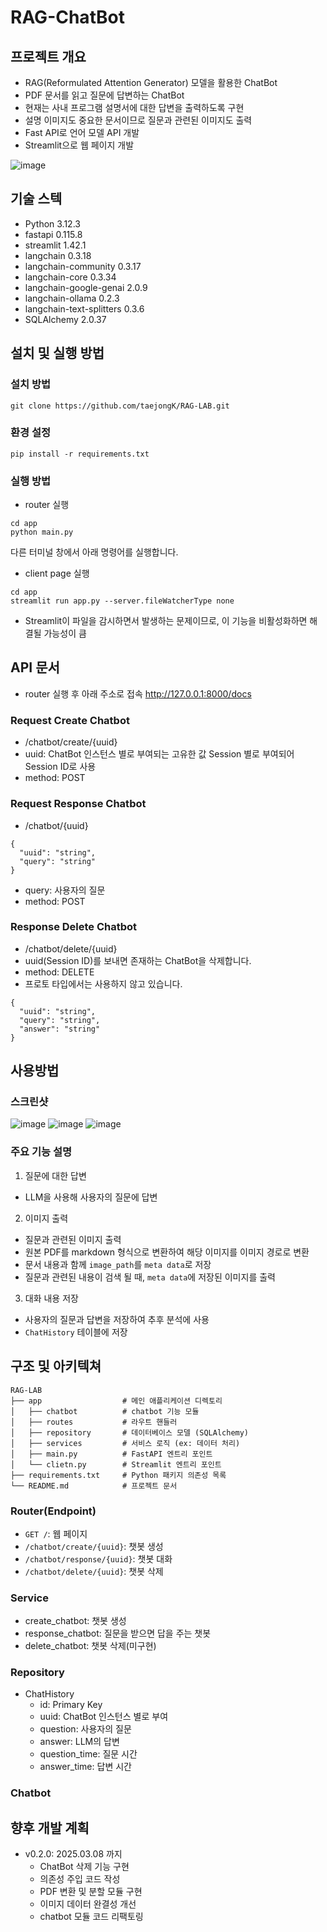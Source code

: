 # RAG-ChatBot

## 프로젝트 개요
- RAG(Reformulated Attention Generator) 모델을 활용한 ChatBot
- PDF 문서를 읽고 질문에 답변하는 ChatBot
- 현재는 사내 프로그램 설명서에 대한 답변을 출력하도록 구현
- 설명 이미지도 중요한 문서이므로 질문과 관련된 이미지도 출력
- Fast API로 언어 모델 API 개발
- Streamlit으로 웹 페이지 개발

![image](images/chatbot_chat_result.png)

## 기술 스텍
- Python                       3.12.3
- fastapi                      0.115.8
- streamlit                    1.42.1
- langchain                    0.3.18
- langchain-community          0.3.17
- langchain-core               0.3.34
- langchain-google-genai       2.0.9
- langchain-ollama             0.2.3
- langchain-text-splitters     0.3.6
- SQLAlchemy                   2.0.37

## 설치 및 실행 방법
### 설치 방법 
```
git clone https://github.com/taejongK/RAG-LAB.git
```

### 환경 설정
```
pip install -r requirements.txt
```

### 실행 방법
- router 실행
```
cd app
python main.py
```

다른 터미널 창에서 아래 명령어를 실행합니다.
- client page 실행
```
cd app
streamlit run app.py --server.fileWatcherType none  
```
- Streamlit이 파일을 감시하면서 발생하는 문제이므로, 이 기능을 비활성화하면 해결될 가능성이 큼


## API 문서
- router 실행 후 아래 주소로 접속
http://127.0.0.1:8000/docs

### Request Create Chatbot
- /chatbot/create/{uuid}
- uuid: ChatBot 인스턴스 별로 부여되는 고유한 값 Session 별로 부여되어 Session ID로 사용
- method: POST

### Request Response Chatbot
- /chatbot/{uuid}
```
{
  "uuid": "string",
  "query": "string"
}
```
- query: 사용자의 질문
- method: POST

### Response Delete Chatbot
- /chatbot/delete/{uuid}
- uuid(Session ID)를 보내면 존재하는 ChatBot을 삭제합니다.
- method: DELETE
- 프로토 타입에서는 사용하지 않고 있습니다.
```
{
  "uuid": "string",
  "query": "string",
  "answer": "string"
}
```
## 사용방법
### 스크린샷
![image](images/chatbot_chat_result.png)
![image](images/chatbot_chat_result02.png)
![image](images/chatbot_chat_result03.png)

### 주요 기능 설명
1. 질문에 대한 답변
- LLM을 사용해 사용자의 질문에 답변

2. 이미지 출력
- 질문과 관련된 이미지 출력
- 원본 PDF를 markdown 형식으로 변환하여 해당 이미지를 이미지 경로로 변환
- 문서 내용과 함께 `image_path`를 `meta data`로 저장
- 질문과 관련된 내용이 검색 될 때, `meta data`에 저장된 이미지를 출력

3. 대화 내용 저장
- 사용자의 질문과 답변을 저장하여 추후 분석에 사용
- `ChatHistory` 테이블에 저장

## 구조 및 아키텍쳐
```
RAG-LAB
├── app                  # 메인 애플리케이션 디렉토리
│   ├── chatbot          # chatbot 기능 모듈
│   ├── routes           # 라우트 핸들러
│   ├── repository       # 데이터베이스 모델 (SQLAlchemy)
│   ├── services         # 서비스 로직 (ex: 데이터 처리)
│   ├── main.py          # FastAPI 엔트리 포인트
│   └── clietn.py        # Streamlit 엔트리 포인트
├── requirements.txt     # Python 패키지 의존성 목록
└── README.md            # 프로젝트 문서
```
### Router(Endpoint)
- `GET /`: 웹 페이지
- `/chatbot/create/{uuid}`: 챗봇 생성
- `/chatbot/response/{uuid}`: 챗봇 대화
- `/chatbot/delete/{uuid}`: 챗봇 삭제

### Service
- create_chatbot: 챗봇 생성
- response_chatbot: 질문을 받으면 답을 주는 챗봇
- delete_chatbot: 챗봇 삭제(미구현)

### Repository
- ChatHistory
    - id: Primary Key
    - uuid: ChatBot 인스턴스 별로 부여
    - question: 사용자의 질문
    - answer: LLM의 답변
    - question_time: 질문 시간
    - answer_time: 답변 시간

### Chatbot


## 향후 개발 계획
- v0.2.0: 2025.03.08 까지
    - ChatBot 삭제 기능 구현
    - 의존성 주입 코드 작성
    - PDF 변환 및 분할 모듈 구현
    - 이미지 데이터 완결성 개선
    - chatbot 모듈 코드 리팩토링
